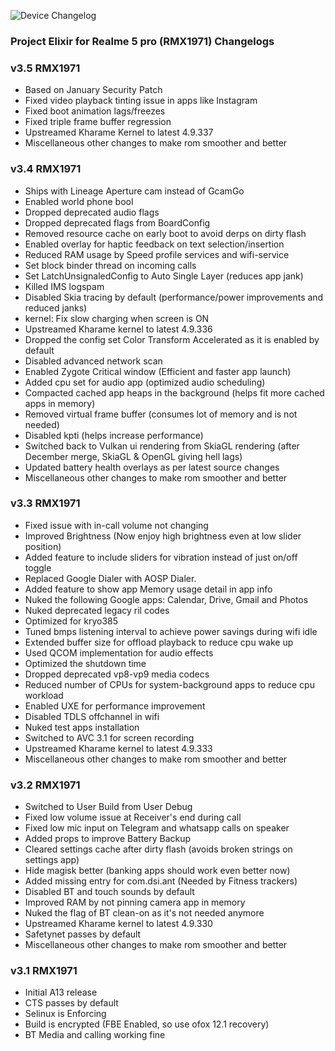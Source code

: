 ![Device Changelog](https://i.imgur.com/C0Wcdr5.png)
### Project Elixir for Realme 5 pro (RMX1971) Changelogs

### v3.5 RMX1971
- Based on January Security Patch
- Fixed video playback tinting issue in apps like Instagram
- Fixed boot animation lags/freezes
- Fixed triple frame buffer regression
- Upstreamed Kharame Kernel to latest 4.9.337
- Miscellaneous other changes to make rom smoother and better

### v3.4 RMX1971
- Ships with Lineage Aperture cam instead of GcamGo
- Enabled world phone bool
- Dropped deprecated audio flags
- Dropped deprecated flags from BoardConfig
- Removed resource cache on early boot to avoid derps on dirty flash
- Enabled overlay for haptic feedback on text selection/insertion
- Reduced RAM usage by Speed profile services and wifi-service
- Set block binder thread on incoming calls
- Set LatchUnsignaledConfig to Auto Single Layer (reduces app jank)
- Killed IMS logspam
- Disabled Skia tracing by default (performance/power improvements and reduced janks)
- kernel: Fix slow charging when screen is ON
- Upstreamed Kharame kernel to latest 4.9.336
- Dropped the  config set Color Transform Accelerated as it is enabled by default
- Disabled advanced network scan
- Enabled Zygote Critical window (Efficient and faster app launch)
- Added cpu set for audio app (optimized audio scheduling)
- Compacted cached app heaps in the background (helps fit more cached apps in memory)
- Removed virtual frame buffer (consumes lot of memory and is not needed)
- Disabled kpti (helps increase performance)
- Switched back to Vulkan ui rendering from SkiaGL rendering (after December merge, SkiaGL & OpenGL giving hell lags)
- Updated battery health overlays as per latest source changes
- Miscellaneous other changes to make rom smoother and better

### v3.3 RMX1971
- Fixed issue with in-call volume not changing
- Improved Brightness (Now enjoy high brightness even at low slider position) 
- Added feature to include sliders for vibration instead of just on/off toggle
- Replaced Google Dialer with AOSP Dialer. 
- Added feature to show app Memory usage detail in app info 
- Nuked the following Google apps: Calendar, Drive, Gmail and Photos 
- Nuked deprecated legacy ril codes
- Optimized for kryo385
- Tuned bmps listening interval to achieve power savings during wifi idle
- Extended buffer size for offload playback to reduce cpu wake up
- Used QCOM implementation for audio effects
- Optimized the shutdown time 
- Dropped deprecated vp8-vp9 media codecs
- Reduced number of CPUs for system-background apps to reduce cpu workload 
- Enabled UXE for performance improvement 
- Disabled TDLS offchannel in wifi
- Nuked test apps installation 
- Switched to AVC 3.1 for screen recording
- Upstreamed Kharame kernel to latest 4.9.333
- Miscellaneous other changes to make rom smoother and better

### v3.2 RMX1971
- Switched to User Build from User Debug
- Fixed low volume issue at Receiver's end during call
- Fixed low mic input on Telegram and whatsapp calls on speaker
- Added props to improve Battery Backup 
- Cleared settings cache after dirty flash (avoids broken strings on settings app) 
- Hide magisk better (banking apps should work even better now) 
- Added missing entry for com.dsi.ant (Needed by Fitness trackers) 
- Disabled BT and touch sounds by default 
- Improved RAM by not pinning camera app in memory
- Nuked the flag of BT clean-on as it's not needed anymore 
- Upstreamed Kharame kernel to latest 4.9.330
- Safetynet passes by default 
- Miscellaneous other changes to make rom smoother and better

### v3.1 RMX1971
- Initial A13 release
- CTS passes by default
- Selinux is Enforcing
- Build is encrypted (FBE Enabled, so use ofox 12.1 recovery)
- BT Media and calling working fine

